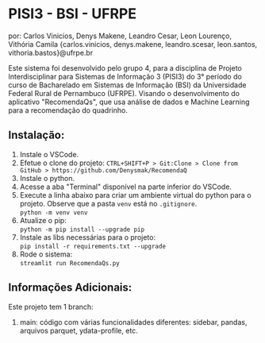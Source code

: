 # PISI3 - BSI - UFRPE
por: Carlos Vinicios, Denys Makene, Leandro Cesar, Leon Lourenço, Vithória Camila
{carlos.vinicios, denys.makene, leandro.scesar, leon.santos, vithoria.bastos}@ufrpe.br



Este sistema foi desenvolvido pelo grupo 4, para a disciplina de Projeto Interdisciplinar para Sistemas de Informação 3 (PISI3) do 3° período do curso de Bacharelado em Sistemas de Informação (BSI) da Universidade Federal Rural de Pernambuco (UFRPE). Visando o desenvolvimento do aplicativo "RecomendaQs", que usa análise de dados e Machine Learning para a recomendação do quadrinho.
## Instalação:
<ol>
  <li>Instale o VSCode.</li>

  <li>Efetue o clone do projeto: <code>CTRL+SHIFT+P > Git:Clone > Clone from GitHub > https://github.com/Denysmak/RecomendaQ</code></li>

  <li>Instale o python.</li>
  
  <li>Acesse a aba "Terminal" disponível na parte inferior do VSCode.</li>

  <li>Execute a linha abaixo para criar um ambiente virtual do python para o projeto. Observe que a pasta <code>venv</code> está no <code>.gitignore</code>.<br>
    <code>python -m venv venv</code>
  </li>

  <li>Atualize o pip:<br>
    <code>python -m pip install --upgrade pip</code>
  </li>

  <li>Instale as libs necessárias para o projeto:<br>
    <code>pip install -r requirements.txt --upgrade</code>
  </li>

  <li>Rode o sistema:<br>
    <code>streamlit run RecomendaQs.py</code>
  </li>
</ol>

## Informações Adicionais:

Este projeto tem 1 branch:
<ol>
  <li>main: código com várias funcionalidades diferentes: sidebar, pandas, arquivos parquet, ydata-profile, etc.</li>
</ol>
